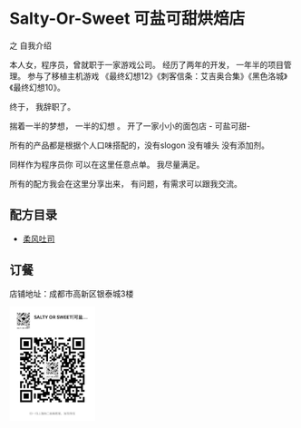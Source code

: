 # Salty-Or-Sweet 可盐可甜烘焙店

之   自我介绍

本人女，程序员，曾就职于一家游戏公司。
经历了两年的开发， 一年半的项目管理。 
参与了移植主机游戏 《最终幻想12》《刺客信条：艾吉奥合集》《黑色洛城》《最终幻想10》。


终于， 我辞职了。 

揣着一半的梦想， 一半的幻想 。 开了一家小小的面包店 - 可盐可甜-

所有的产品都是根据个人口味搭配的，没有slogon 没有噱头 没有添加剂。 

同样作为程序员你 可以在这里任意点单。 我尽量满足。 

所有的配方我会在这里分享出来， 有问题，有需求可以跟我交流。

## 配方目录

* [柔风吐司](https://github.com/SaltyOrSweet/Salty-Or-Sweet/blob/master/%E6%9F%94%E9%A3%8E%E5%90%90%E5%8F%B8.md)

## 订餐

店铺地址：成都市高新区银泰城3楼

<img src="https://github.com/SaltyOrSweet/Salty-Or-Sweet/blob/master/image/wx.jpg?raw=true" height="30%" width="30%">


